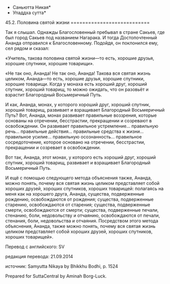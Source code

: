 * Саньютта Никая*
* Упаддха сутта*

45\.2\. Половина святой жизни
\=\=\=\=\=\=\=\=\=\=\=\=\=\=\=\=\=\=\=\=\=\=\=\=\=\=\=

Так я слышал\. Однажды Благословенный пребывал в стране Сакьев, где был город Сакьев под названием Нагарака\. И тогда Достопочтенный Ананда отправился к Благословенному\. Подойдя, он поклонился ему, сел рядом и сказал:

«Учитель, такова половина святой жизни—то есть, хорошие друзья, хорошие спутники, хорошие товарищи»\.

«Не так оно, Ананда\! Не так оно, Ананда\! Такова вся святая жизнь целиком, Ананда—то есть, хорошие друзья, хорошие спутники, хорошие товарищи\. Когда у монаха есть хороший друг, хороший спутник, хороший товарищ, то можно ожидать, что он разовьёт и взрастит Благородный Восьмеричный Путь\.

И как, Ананда, монах, у которого хороший друг, хороший спутник, хороший товарищ, развивает и взращивает Благородный Восьмеричный Путь? Вот, Ананда, монах развивает правильные воззрения, которые основаны на отречении, бесстрастии, прекращении и созревают в освобождении\. Он развивает правильное устремление… правильную речь… правильные действия… правильные средства к жизни… правильное усилие… правильную осознанность… правильное сосредоточение, которое основано на отречении, бесстрастии, прекращении и созревает в освобождении\.

Вот так, Ананда, этот монах, у которого есть хороший друг, хороший спутник, хороший товарищ, развивает и взращивает Благородный Восьмеричный Путь\.

И ещё с помощью следующего метода объяснения также, Ананда, можно понять, почему вся святая жизнь целиком представляет собой хороших друзей, хороших спутников, хороших товарищей: полагаясь на меня как на хорошего друга, Ананда, существа, подверженные рождению, освобождаются от рождения; существа, подверженные старению, освобождаются от старения; существа, подверженные смерти, освобождаются от смерти; существа, подверженные печали, стенанию, боли, недовольству и отчаянию, освобождаются от печали, стенания, боли, недовольства и отчаяния\. Посредством этого метода объяснения, Ананда, также можно понять, почему вся святая жизнь целиком представляет собой хороших друзей, хороших спутников, хороших товарищей»\.

Перевод с английского: SV

редакция перевода: 21\.09\.2014

источник: Samyutta Nikaya by Bhikkhu Bodhi, p\. 1524

Prepared for SuttaCentral by Aminah Borg\-Luck\.